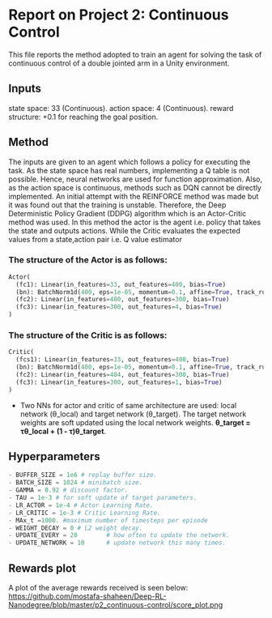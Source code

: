 # Report on Project 2: Continuous Control
This file reports the method adopted to train an agent for solving the task of continuous control of a double jointed arm in a Unity environment.

## Inputs
state space: 33 (Continuous).
action space: 4 (Continuous).
reward structure: +0.1 for reaching the goal position.


## Method
The inputs are given to an agent which follows a policy for executing the task.
As the state space has real numbers, implementing a Q table is not possible. Hence, neural networks are used for function approximation.
Also, as the action space is continuous, methods such as DQN cannot be directly implemented.
An initial attempt with the REINFORCE method was made but it was found out that the training is unstable.
Therefore, the Deep Deterministic Policy Gradient (DDPG) algorithm which is an Actor-Critic method was used.
In this method the actor is the agent i.e. policy that takes the state and outputs actions.
While the Critic evaluates the expected values from a state,action pair i.e. Q value estimator

### The structure of the Actor is as follows:

```python
Actor(
  (fc1): Linear(in_features=33, out_features=400, bias=True)
  (bn): BatchNorm1d(400, eps=1e-05, momentum=0.1, affine=True, track_running_stats=True)
  (fc2): Linear(in_features=400, out_features=300, bias=True)
  (fc3): Linear(in_features=300, out_features=4, bias=True)
)
```
### The structure of the Critic is as follows:

```python
Critic(
  (fcs1): Linear(in_features=33, out_features=400, bias=True)
  (bn): BatchNorm1d(400, eps=1e-05, momentum=0.1, affine=True, track_running_stats=True)
  (fc2): Linear(in_features=404, out_features=300, bias=True)
  (fc3): Linear(in_features=300, out_features=1, bias=True)
)
```
- Two NNs for actor and critic of same architecture are used: local network (θ_local) and target network (θ_target).
The target network weights are soft updated using the local network weights.
                    **θ_target = τθ_local + (1 - τ)θ_target**.
## Hyperparameters

```python
- BUFFER_SIZE = 1e6 # replay buffer size.
- BATCH_SIZE = 1024 # minibatch size.
- GAMMA = 0.92 # discount factor.
- TAU = 1e-3 # for soft update of target parameters.
- LR_ACTOR = 1e-4 # Actor Learning Rate.
- LR_CRITIC = 1e-3 # Critic Learning Rate.
- MAx_t =1000. #maximum number of timesteps per episode 
- WEIGHT_DECAY = 0 # L2 weight decay.
- UPDATE_EVERY = 20        # how often to update the network.
- UPDATE_NETWORK = 10      # update network this many times.
```
## Rewards plot
A plot of the average rewards received is seen below:
https://github.com/mostafa-shaheen/Deep-RL-Nanodegree/blob/master/p2_continuous-control/score_plot.png
